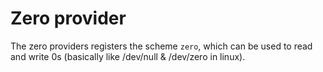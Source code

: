 # Zero provider

The zero providers registers the scheme `zero`, which can be used to read and write 0s (basically like /dev/null & /dev/zero in linux).
